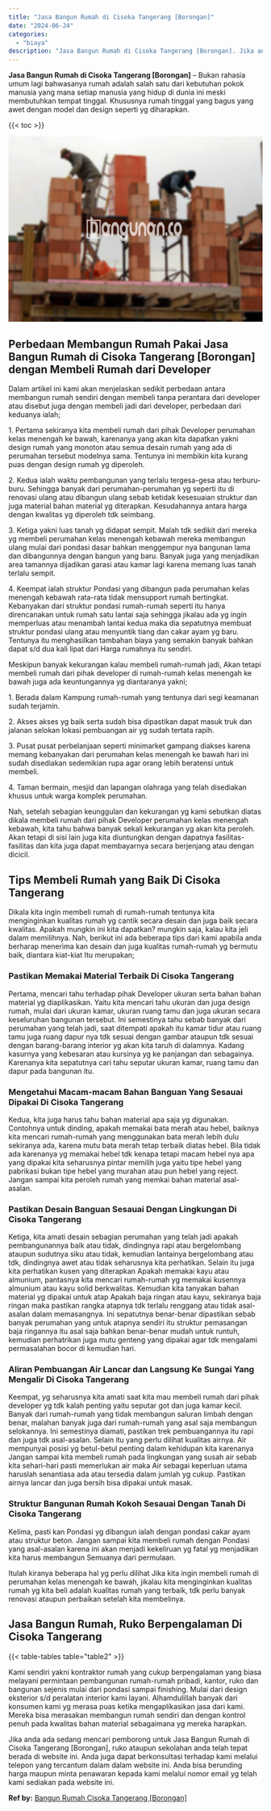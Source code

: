 ```yaml
---
title: "Jasa Bangun Rumah di Cisoka Tangerang [Borongan]"
date: "2024-06-24"
categories: 
  - "biaya"
description: "Jasa Bangun Rumah di Cisoka Tangerang [Borongan]. Jika anda ada sedang mencari pemborong untuk Jasa Bangun Rumah di Cisoka Tangerang [Borongan], ruko ataup..."
---
```


**Jasa Bangun Rumah di Cisoka Tangerang \[Borongan\]** – Bukan rahasia umum lagi bahwasanya rumah adalah salah satu dari kebutuhan pokok manusia yang mana setiap manusia yang hidup di dunia ini meski membutuhkan tempat tinggal. Khususnya rumah tinggal yang bagus yang awet dengan model dan design seperti yg diharapkan.

{{< toc >}}

![Jasa Bangun Rumah di Cisoka Tangerang [Borongan]](/images/borong-bangunan-07.png)

## Perbedaan Membangun Rumah Pakai Jasa Bangun Rumah di Cisoka Tangerang \[Borongan\] dengan Membeli Rumah dari Developer

Dalam artikel ini kami akan menjelaskan sedikit perbedaan antara membangun rumah sendiri dengan membeli tanpa perantara dari developer atau disebut juga dengan membeli jadi dari developer, perbedaan dari keduanya ialah;

1\. Pertama sekiranya kita membeli rumah dari pihak Developer perumahan kelas menengah ke bawah, karenanya yang akan kita dapatkan yakni design rumah yang monoton atau semua desain rumah yang ada di perumahan tersebut modelnya sama. Tentunya ini membikin kita kurang puas dengan design rumah yg diperoleh.

2\. Kedua ialah waktu pembangunan yang terlalu tergesa-gesa atau terburu-buru. Sehingga banyak dari perumahan-perumahan yg seperti itu di renovasi ulang atau dibangun ulang sebab ketidak kesesuaian struktur dan juga material bahan material yg diterapkan. Kesudahannya antara harga dengan kwalitas yg diperoleh tdk seimbang.

3\. Ketiga yakni luas tanah yg didapat sempit. Malah tdk sedikit dari mereka yg membeli perumahan kelas menengah kebawah mereka membangun ulang mulai dari pondasi dasar bahkan menggempur nya bangunan lama dan dibangunnya dengan bangun yang baru. Banyak juga yang menjadikan area tamannya dijadikan garasi atau kamar lagi karena memang luas tanah terlalu sempit.

4\. Keempat ialah struktur Pondasi yang dibangun pada perumahan kelas menengah kebawah rata-rata tidak mensupport rumah bertingkat. Kebanyakan dari struktur pondasi rumah-rumah seperti itu hanya direncanakan untuk rumah satu lantai saja sehingga jikalau ada yg ingin memperluas atau menambah lantai kedua maka dia sepatutnya membuat struktur pondasi ulang atau menyuntik tiang dan cakar ayam yg baru. Tentunya itu menghasilkan tambahan biaya yang semakin banyak bahkan dapat s/d dua kali lipat dari Harga rumahnya itu sendiri.

Meskipun banyak kekurangan kalau membeli rumah-rumah jadi, Akan tetapi membeli rumah dari pihak developer di rumah-rumah kelas menengah ke bawah juga ada keuntungannya yg diantaranya yakni;

1\. Berada dalam Kampung rumah-rumah yang tentunya dari segi keamanan sudah terjamin.

2\. Akses akses yg baik serta sudah bisa dipastikan dapat masuk truk dan jalanan selokan lokasi pembuangan air yg sudah tertata rapih.

3\. Pusat pusat perbelanjaan seperti minimarket gampang diakses karena memang kebanyakan dari perumahan kelas menengah ke bawah hari ini sudah disediakan sedemikian rupa agar orang lebih beratensi untuk membeli.

4\. Taman bermain, mesjid dan lapangan olahraga yang telah disediakan khusus untuk warga komplek perumahan.

Nah, setelah sebagian keunggulan dan kekurangan yg kami sebutkan diatas dikala membeli rumah dari pihak Developer perumahan kelas menengah kebawah, kita tahu bahwa banyak sekali kekurangan yg akan kita peroleh. Akan tetapi di sisi lain juga kita diuntungkan dengan dapatnya fasilitas-fasilitas dan kita juga dapat membayarnya secara berjenjang atau dengan dicicil.

## Tips Membeli Rumah yang Baik Di Cisoka Tangerang

Dikala kita ingin membeli rumah di rumah-rumah tentunya kita menginginkan kualitas rumah yg cantik secara desain dan juga baik secara kwalitas. Apakah mungkin ini kita dapatkan? mungkin saja, kalau kita jeli dalam memilihnya. Nah, berikut ini ada beberapa tips dari kami apabila anda berharap menerima kan desain dan juga kualitas rumah-rumah yg bermutu baik, diantara kiat-kiat Itu merupakan;

### Pastikan Memakai Material Terbaik Di Cisoka Tangerang

Pertama, mencari tahu terhadap pihak Developer ukuran serta bahan bahan material yg diaplikasikan. Yaitu kita mencari tahu ukuran dan juga design rumah, mulai dari ukuran kamar, ukuran ruang tamu dan juga ukuran secara keseluruhan bangunan tersebut. Ini semestinya tahu sebab banyak dari perumahan yang telah jadi, saat ditempati apakah itu kamar tidur atau ruang tamu juga ruang dapur nya tdk sesuai dengan gambar ataupun tdk sesuai dengan barang-barang interior yg akan kita taruh di dalamnya. Kadang kasurnya yang kebesaran atau kursinya yg ke panjangan dan sebagainya. Karenanya kita sepatutnya cari tahu seputar ukuran kamar, ruang tamu dan dapur pada bangunan itu.

### Mengetahui Macam-macam Bahan Banguan Yang Sesauai Dipakai Di Cisoka Tangerang

Kedua, kita juga harus tahu bahan material apa saja yg digunakan. Contohnya untuk dinding, apakah memakai bata merah atau hebel, baiknya kita mencari rumah-rumah yang menggunakan bata merah lebih dulu sekiranya ada, karena mutu bata merah tetap terbaik diatas hebel. Bila tidak ada karenanya yg memakai hebel tdk kenapa tetapi macam hebel nya apa yang dipakai kita seharusnya pintar memilih juga yaitu tipe hebel yang pabrikasi bukan tipe hebel yang murahan atau pun hebel yang reject. Jangan sampai kita peroleh rumah yang memkai bahan material asal-asalan.

### Pastikan Desain Banguan Sesauai Dengan Lingkungan Di Cisoka Tangerang

Ketiga, kita amati desain sebagian perumahan yang telah jadi apakah pembangunannya baik atau tidak, dindingnya rapi atau bergelombang ataupun sudutnya siku atau tidak, kemudian lantainya bergelombang atau tdk, dindingnya awet atau tidak seharusnya kita perhatikan. Selain itu juga kita perhatikan kusen yang diterapkan Apakah memakai kayu atau almunium, pantasnya kita mencari rumah-rumah yg memakai kusennya almunium atau kayu solid berkwalitas. Kemudian kita tanyakan bahan material yg dipakai untuk atap Apakah baja ringan atau kayu, sekiranya baja ringan maka pastikan rangka atapnya tdk terlalu renggang atau tidak asal-asalan dalam memasangnya. Ini sepatutnya benar-benar dipastikan sebab banyak perumahan yang untuk atapnya sendiri itu struktur pemasangan baja ringannya itu asal saja bahkan benar-benar mudah untuk runtuh, kemudian perhatrikan juga mutu genteng yang dipakai agar tdk mengalami permasalahan bocor di kemudian hari.

### Aliran Pembuangan Air Lancar dan Langsung Ke Sungai Yang Mengalir Di Cisoka Tangerang

Keempat, yg seharusnya kita amati saat kita mau membeli rumah dari pihak developer yg tdk kalah penting yaitu seputar got dan juga kamar kecil. Banyak dari rumah-rumah yang tidak membangun saluran limbah dengan benar, malahan banyak juga dari rumah-rumah yang asal saja membangun selokannya. Ini semestinya diamati, pastikan trek pembuangannya itu rapi dan juga tdk asal-asalan. Selain itu yang perlu dilihat kualitas airnya. Air mempunyai posisi yg betul-betul penting dalam kehidupan kita karenanya Jangan sampai kita membeli rumah pada lingkungan yang susah air sebab kita sehari-hari pasti memerlukan air maka Air sebagai keperluan utama haruslah senantiasa ada atau tersedia dalam jumlah yg cukup. Pastikan airnya lancar dan juga bersih bisa dipakai untuk masak.

### Struktur Bangunan Rumah Kokoh Sesauai Dengan Tanah Di Cisoka Tangerang

Kelima, pasti kan Pondasi yg dibangun ialah dengan pondasi cakar ayam atau struktur beton. Jangan sampai kita membeli rumah dengan Pondasi yang asal-asalan karena ini akan menjadi kekeliruan yg fatal yg menjadikan kita harus membangun Semuanya dari permulaan.

Itulah kiranya beberapa hal yg perlu dilihat Jika kita ingin membeli rumah di perumahan kelas menengah ke bawah, jikalau kita menginginkan kualitas rumah yg kita beli adalah kualitas rumah yang terbaik, tdk perlu banyak renovasi ataupun perbaikan setelah kita membelinya.

## Jasa Bangun Rumah, Ruko Berpengalaman Di Cisoka Tangerang

{{< table-tables table="table2" >}}

Kami sendiri yakni kontraktor rumah yang cukup berpengalaman yang biasa melayani permintaan pembangunan rumah-rumah pribadi, kantor, ruko dan bangunan sejenis mulai dari pondasi sampai finishing. Mulai dari design eksterior s/d peralatan interior kami layani. Alhamdulillah banyak dari konsumen kami yg merasa puas ketika mengaplikasikan jasa dari kami. Mereka bisa merasakan membangun rumah sendiri dan dengan kontrol penuh pada kwalitas bahan material sebagaimana yg mereka harapkan.

Jika anda ada sedang mencari pemborong untuk Jasa Bangun Rumah di Cisoka Tangerang \[Borongan\], ruko ataupun sekolahan anda telah tepat berada di website ini. Anda juga dapat berkonsultasi terhadap kami melalui telepon yang tercantum dalam dalam website ini. Anda bisa berunding harga maupun minta penawaran kepada kami melalui nomor email yg telah kami sediakan pada website ini.

**Ref by:** [Bangun Rumah Cisoka Tangerang [Borongan]](https://id.wikipedia.org/wiki/Bangun)
